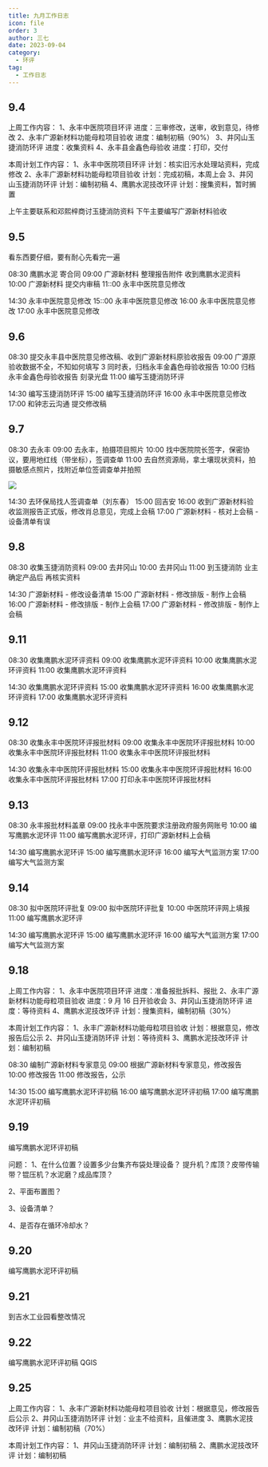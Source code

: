 ```yaml
---
title: 九月工作日志
icon: file
order: 3
author: 三七
date: 2023-09-04
category:
  - 环评
tag:
  - 工作日志
---
```


<!-- more --> 
## 9.4

上周工作内容：
1、永丰中医院项目环评
进度：三审修改，送审，收到意见，待修改
2、永丰广源新材料功能母粒项目验收
进度：编制初稿（90%）
3、井冈山玉捷消防环评
进度：收集资料
4、永丰县金鑫色母验收
进度：打印，交付

本周计划工作内容：
1、永丰中医院项目环评
计划：核实旧污水处理站资料，完成修改
2、永丰广源新材料功能母粒项目验收
计划：完成初稿，本周上会
3、井冈山玉捷消防环评
计划：编制初稿
4、鹰鹏水泥技改环评
计划：搜集资料，暂时搁置

上午主要联系和邓熙梓商讨玉捷消防资料
下午主要编写广源新材料验收

## 9.5

看东西要仔细，要有耐心先看完一遍

08:30 鹰鹏水泥 寄合同
09:00 广源新材料 整理报告附件 收到鹰鹏水泥资料
10:00 广源新材料 提交内审稿
11::00 永丰中医院意见修改

14:30 永丰中医院意见修改
15::00 永丰中医院意见修改
16:00 永丰中医院意见修改
17:00 永丰中医院意见修改

## 9.6

08:30 提交永丰县中医院意见修改稿、收到广源新材料原验收报告
09:00 广源原验收数据不全，不知如何填写 3 同时表，归档永丰金鑫色母验收报告
10:00 归档永丰金鑫色母验收报告 刻录光盘
11:00 编写玉捷消防环评

14:30 编写玉捷消防环评
15:00 编写玉捷消防环评
16:00 永丰中医院意见修改
17:00 和钟志云沟通 提交修改稿

## 9.7

08:30 去永丰
09:00 去永丰，拍摄项目照片
10:00 找中医院院长签字，保密协议，要用地红线（带坐标），签调查单
11:00 去自然资源局，拿土壤现状资料，拍摄敏感点照片，找附近单位签调查单并拍照

![](https://i.730307.xyz/202407201918004.avif)

14:30 去环保局找人签调查单（刘东春）
15:00 回吉安
16:00 收到广源新材料验收监测报告正式版，修改肖总意见，完成上会稿
17:00 广源新材料 - 核对上会稿 - 设备清单有误

## 9.8

08:30 收集玉捷消防资料
09:00 去井冈山
10:00 去井冈山
11:00 到玉捷消防 业主确定产品后 再核实资料

14:30 广源新材料 - 修改设备清单
15:00 广源新材料 - 修改排版 - 制作上会稿
16:00 广源新材料 - 修改排版 - 制作上会稿
17:00 广源新材料 - 修改排版 - 制作上会稿

## 9.11

08:30 收集鹰鹏水泥环评资料
09:00 收集鹰鹏水泥环评资料
10:00 收集鹰鹏水泥环评资料
11:00 收集鹰鹏水泥环评资料

14:30 收集鹰鹏水泥环评资料
15:00 收集鹰鹏水泥环评资料
16:00 收集鹰鹏水泥环评资料
17:00 收集鹰鹏水泥环评资料

## 9.12

08:30 收集永丰中医院环评报批材料
09:00 收集永丰中医院环评报批材料
10:00 收集永丰中医院环评报批材料
11:00 收集永丰中医院环评报批材料

14:30 收集永丰中医院环评报批材料
15:00 收集永丰中医院环评报批材料
16:00 收集永丰中医院环评报批材料
17:00 打印永丰中医院环评报批材料

## 9.13

08:30 永丰报批材料盖章
09:00 找永丰中医院要求注册政府服务网账号
10:00 编写鹰鹏水泥环评
11:00 编写鹰鹏水泥环评，打印广源新材料上会稿

14:30 编写鹰鹏水泥环评
15:00 编写鹰鹏水泥环评
16:00 编写大气监测方案
17:00 编写大气监测方案

## 9.14

08:30 拟中医院环评批复
09:00 拟中医院环评批复
10:00 中医院环评网上填报
11:00 编写鹰鹏水泥环评

14:30 编写鹰鹏水泥环评
15:00 编写鹰鹏水泥环评
16:00 编写大气监测方案
17:00 编写大气监测方案

## 9.18

上周工作内容：
1、永丰中医院项目环评
进度：准备报批拆料、报批
2、永丰广源新材料功能母粒项目验收
进度：9 月 16 日开验收会
3、井冈山玉捷消防环评
进度：等待资料
4、鹰鹏水泥技改环评
计划：搜集资料，编制初稿（30%）

本周计划工作内容：
1、永丰广源新材料功能母粒项目验收
计划：根据意见，修改报告后公示
2、井冈山玉捷消防环评
计划：等待资料
3、鹰鹏水泥技改环评
计划：编制初稿

08:30 编制广源新材料专家意见
09:00 根据广源新材料专家意见，修改报告
10:00 修改报告
11:00 修改报告，公示

14:30
15:00 编写鹰鹏水泥环评初稿
16:00 编写鹰鹏水泥环评初稿
17:00 编写鹰鹏水泥环评初稿

## 9.19

编写鹰鹏水泥环评初稿

问题：
1、在什么位置？设置多少台集齐布袋处理设备？
提升机？库顶？皮带传输带？锟压机？水泥磨？成品库顶？

2、平面布置图？

3、设备清单？

4、是否存在循环冷却水？

## 9.20

编写鹰鹏水泥环评初稿

## 9.21

到吉水工业园看整改情况

## 9.22

编写鹰鹏水泥环评初稿
QGIS

## 9.25

上周工作内容：
1、永丰广源新材料功能母粒项目验收
计划：根据意见，修改报告后公示
2、井冈山玉捷消防环评
计划：业主不给资料，且催进度
3、鹰鹏水泥技改环评
计划：编制初稿（70%）

本周计划工作内容：
1、井冈山玉捷消防环评
计划：编制初稿
2、鹰鹏水泥技改环评
计划：编制初稿
